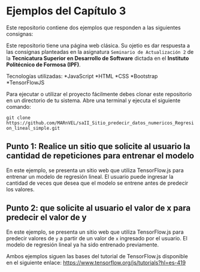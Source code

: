 # Ejemplos del Capítulo 3

Este repositorio contiene dos ejemplos que responden a las siguientes consignas:

Este repositorio tiene una página web clásica. Su ojetio es dar respuesta a las consignas planteadas en la asignatura `Seminario de Actualización 2` de la **Tecnicatura Superior en Desarrollo de Software** dictada en el **Instituto Politécnico de Formosa (IPF)**.

Tecnologías utilizadas:
    *JavaScript
    *HTML
    *CSS
    *Bootstrap
    *TensorFlowJS

Para ejecutar o utilizar el proyecto fácilmente debes clonar este repositorio en un directorio de tu sistema. Abre una terminal y ejecuta el siguiente comando:

`git clone https://github.com/MARnVEL/saII_Sitio_predecir_datos_numericos_Regresion_lineal_simple.git`

## Punto 1: Realice un sitio que solicite al usuario la cantidad de repeticiones para entrenar el modelo 

En este ejemplo, se presenta un sitio web que utiliza TensorFlow.js para entrenar un modelo de regresión lineal. El usuario puede ingresar la cantidad de veces que desea que el modelo se entrene antes de predecir los valores. 

## Punto 2: que solicite al usuario el valor de x para predecir el valor de y
En este ejemplo, se presenta un sitio web que utiliza TensorFlow.js para predecir valores de `y` a partir de un valor de `x` ingresado por el usuario. El modelo de regresión lineal ya ha sido entrenado previamente.

Ambos ejemplos siguen las bases del tutorial de TensorFlow.js disponible en el siguiente enlace:
https://www.tensorflow.org/js/tutorials?hl=es-419

